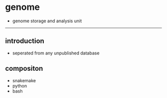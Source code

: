 <!--
 * @Date: 2022-10-10 15:01:33
 * @LastEditors: Hwrn
 * @LastEditTime: 2022-10-10 15:02:54
 * @FilePath: /genome/README.md
 * @Description:
-->
genome
===

- genome storage and analysis unit

---
## introduction
- seperated from any unpublished database

## compositon
- snakemake
- python
- bash
